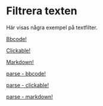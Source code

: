Filtrera texten
================
Här visas några exempel på textfilter.

[Bbcode!](MyTextFilter/bbcode)

[Clickable!](MyTextFilter/clickable)

[Markdown!](MyTextFilter/markdown)

[parse - bbcode!](MyTextFilter/parsebbc)

[parse - clickable!](MyTextFilter/parseclick)

[parse - markdown!](MyTextFilter/parsemark)
